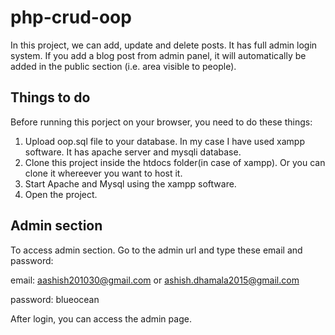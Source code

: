 # php-crud-oop
In this project, we can add, update and delete posts. It has full admin login system. If you add a blog post from admin panel, it will automatically be added in the public section (i.e. area visible to people).

## Things to do
Before running this porject on your browser, you need to do these things:

1. Upload oop.sql file to your database. In my case I have used xampp software. It has apache server and mysqli database.
2. Clone this project inside the htdocs folder(in case of xampp). Or you can clone it whereever you want to host it.
3. Start Apache and Mysql using the xampp software.
4. Open the project.

## Admin section
To access admin section. Go to the admin url and type these email and password:

email: aashish201030@gmail.com or ashish.dhamala2015@gmail.com

password: blueocean

After login, you can access the admin page.
